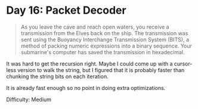 # Day 16: Packet Decoder 

> As you leave the cave and reach open waters, you receive a transmission from the Elves back on the ship.
> The transmission was sent using the Buoyancy Interchange Transmission System (BITS), a method of packing 
> numeric expressions into a binary sequence. Your submarine's computer has saved the transmission in hexadecimal.

It was hard to get the recursion right. Maybe I could come up with a cursor-less version to walk the string, 
but I figured that it is probably faster than chunking the string bits on each iteration. 

It is already fast enough so no point in doing extra optimizations. 

Difficulty: Medium